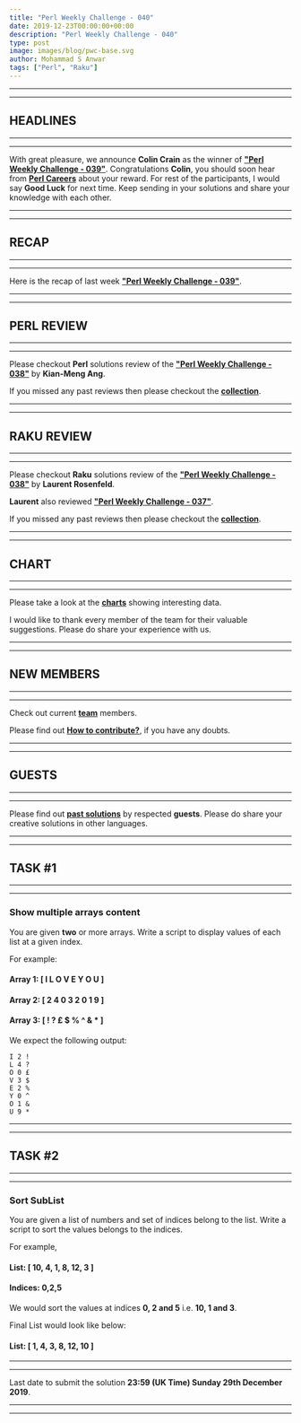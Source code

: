 ```yaml
---
title: "Perl Weekly Challenge - 040"
date: 2019-12-23T00:00:00+00:00
description: "Perl Weekly Challenge - 040"
type: post
image: images/blog/pwc-base.svg
author: Mohammad S Anwar
tags: ["Perl", "Raku"]
---
```

***
***

## HEADLINES

***
***

With great pleasure, we announce **Colin Crain** as the winner of [**"Perl Weekly Challenge - 039"**](/blog/perl-weekly-challenge-039). Congratulations **Colin**, you should soon hear from **[Perl Careers](https://perl.careers/)** about your reward. For rest of the participants, I would say **Good Luck** for next time. Keep sending in your solutions and share your knowledge with each other.

***
***

## RECAP

***
***

Here is the recap of last week [**"Perl Weekly Challenge - 039"**](/blog/recap-challenge-039).

***
***

## PERL REVIEW

***
***

Please checkout **Perl** solutions review of the [**"Perl Weekly Challenge - 038"**](/blog/review-challenge-038) by **Kian-Meng Ang**.

If you missed any past reviews then please checkout the [**collection**](/p5-reviews).

***
***

## RAKU REVIEW

***
***

Please checkout **Raku** solutions review of the [**"Perl Weekly Challenge - 038"**](/blog/p6-review-challenge-038) by **Laurent Rosenfeld**.

**Laurent** also reviewed [**"Perl Weekly Challenge - 037"**](/blog/p6-review-challenge-037).

If you missed any past reviews then please checkout the [**collection**](/p6-reviews).

***
***

## CHART

***
***

Please take a look at the [**charts**](/chart) showing interesting data.

I would like to thank every member of the team for their valuable suggestions. Please do share your experience with us.

***
***

## NEW MEMBERS

***
***

Check out current [**team**](/team) members.

Please find out [**How to contribute?**](/blog/how-to-contribute), if you have any doubts.

***
***

## GUESTS

***
***

Please find out [**past solutions**](/blog/guest-contribution) by respected **guests**. Please do share your creative solutions in other languages.

***
***

## TASK #1

***
***

### Show multiple arrays content

You are given **two** or more arrays. Write a script to display values of each list at a given index.

For example:

#### Array 1: [ I L O V E Y O U ]

#### Array 2: [ 2 4 0 3 2 0 1 9 ]

#### Array 3: [ ! ? £ $ % ^ & * ]

We expect the following output:

    I 2 !
    L 4 ?
    O 0 £
    V 3 $
    E 2 %
    Y 0 ^
    O 1 &
    U 9 *

***
***

## TASK #2

***
***

### Sort SubList

You are given a list of numbers and set of indices belong to the list. Write a script to sort the values belongs to the indices.

For example,

#### List: [ 10, 4, 1, 8, 12, 3 ]

#### Indices: 0,2,5

We would sort the values at indices **0, 2 and 5** i.e. **10, 1 and 3**.

Final List would look like below:

#### List: [ 1, 4, 3, 8, 12, 10 ]

***
***

Last date to submit the solution **23:59 (UK Time) Sunday 29th December 2019**.

***
***
